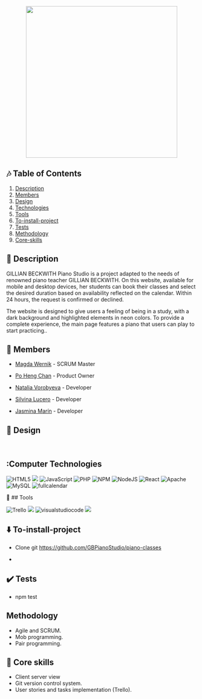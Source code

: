 <p align="center"><img src="![Captura de pantalla (174)](https://user-images.githubusercontent.com/116794919/229284925-8a0ca4df-5b49-41fb-885e-4b22ff19e6e8.png)
" width="400" alt=""></p>


## 🎶 Table of Contents
1. [Description](#description)
2. [Members](#members) 
3. [Design](#design)
4. [Technologies](#technologies)
5. [Tools](#tools)
6. [To-install-project](#to-install-project)
7. [Tests](#tests)
8. [Methodology](#methodology)
9. [Core-skills](#core-skills)

 
## 🎹 Description  

<p>GILLIAN BECKWITH Piano Studio is a project adapted to the needs of renowned piano teacher GILLIAN BECKWITH. On this website, available for mobile and desktop devices, her students can book their classes and select the desired duration based on availability reflected on the calendar. Within 24 hours, the request is confirmed or declined.

The website is designed to give users a feeling of being in a study, with a dark background and highlighted elements in neon colors. To provide a complete experience, the main page features a piano that users can play to start practicing..</p>

 ## 👯 Members  
  
- [Magda Wernik](https://github.com/magswer) - SCRUM Master

- [Po Heng Chan](https://github.com/pohengchan) - Product Owner

- [Natalia Vorobyeva](https://github.com/NataliaVorobyeva) - Developer

- [Silvina Lucero](https://github.com/SILLUCERO) - Developer

- [Jasmina Marín](https://github.com/JasMarin) - Developer
	
## 🎨 Design


 <p align="center">
 
 <img src= ""></img>
 <img src= ""></img>
 <img src= ""></img>


## :Computer Technologies

 ![HTML5](https://img.shields.io/badge/html5-%23E34F26.svg?style=for-the-badge&logo=html5&logoColor=white)  <img src= "https://img.shields.io/badge/css3-%231572B6.svg?style=for-the-badge&logo=css3&logoColor=white"></img>
  ![JavaScript](https://img.shields.io/badge/javascript-%23323330.svg?style=for-the-badge&logo=javascript&logoColor=%23F7DF1E) ![PHP](https://img.shields.io/badge/php-%23777BB4.svg?style=for-the-badge&logo=php&logoColor=white) ![NPM](https://img.shields.io/badge/NPM-%23000000.svg?style=for-the-badge&logo=npm&logoColor=white) ![NodeJS](https://img.shields.io/badge/node.js-6DA55F?style=for-the-badge&logo=node.js&logoColor=white) ![React](https://img.shields.io/badge/react-%2320232a.svg?style=for-the-badge&logo=react&logoColor=%2361DAFB) ![Apache](https://img.shields.io/badge/apache-%23D42029.svg?style=for-the-badge&logo=apache&logoColor=white) ![MySQL](https://img.shields.io/badge/mysql-%2300f.svg?style=for-the-badge&logo=mysql&logoColor=white) 
![fullcalendar](https://img.shields.io/badge/fullcalendar-%23FF2D20.svg?style=for-the-badge&logo=laravel&logoColor=white)

🔧 ##  Tools

![Trello](https://img.shields.io/badge/Trello-%23026AA7.svg?style=for-the-badge&logo=Trello&logoColor=white) <img src= "https://img.shields.io/badge/figma-%23F24E1E.svg?style=for-the-badge&logo=figma&logoColor=white"> 
![visualstudiocode](https://img.shields.io/badge/VSC-%231572B6.svg?style=for-the-badge&logo=css3&logoColor=white) <img src= "https://img.shields.io/badge/Github-%2300C4CC.svg?style=for-the-badge&logo=Canva&logoColor=white"> 


## ⬇️ To-install-project

* Clone git https://github.com/GBPianoStudio/piano-classes


*


## ✔️ Tests 

* npm test

## Methodology

* Agile and SCRUM.
* Mob programming.
* Pair programming.

## 💪 Core skills
* Client server view
* Git version control system.
* User stories and tasks implementation (Trello).


